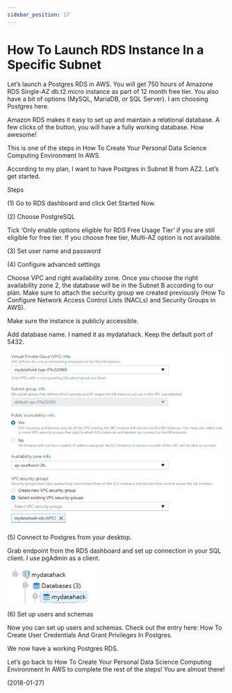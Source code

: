 ```yaml
---
sidebar_position: 17
---
```


# How To Launch RDS Instance In a Specific Subnet

Let’s launch a Postgres RDS in AWS. You will get 750 hours of Amazone RDS Single-AZ db.t2.micro instance as part of 12 month free tier. You also have a bit of options (MySQL, MariaDB, or SQL Server). I am choosing Postgres here.

Amazon RDS makes it easy to set up and maintain a relational database. A few clicks of the button, you will have a fully working database. How awesome!

This is one of the steps in How To Create Your Personal Data Science Computing Environment In AWS.

According to my plan, I want to have Postgres in Subnet B from AZ2. Let’s get started.

Steps

(1) Go to RDS dashboard and click Get Started Now.

(2) Choose PostgreSQL

Tick ‘Only enable options eligible for RDS Free Usage Tier’ if you are still eligible for free tier. If you choose free tier, Multi-AZ option is not available.

(3) Set user name and password

(4) Configure advanced settings

Choose VPC and right availability zone. Once you choose the right availability zone 2, the database will be in the Subnet B according to our plan. Make sure to attach the security group we created previously (How To Configure Network Access Control Lists (NACLs) and Security Groups in AWS).

Make sure the instance is publicly accessible.

Add database name. I named it as mydatahack. Keep the default port of 5432.

![img](img/17/RDS-options-AWS.webp)

(5) Connect to Postgres from your desktop.

Grab endpoint from the RDS dashboard and set up connection in your SQL client. I use pgAdmin as a client.

![img](img/17/mydatahack-rds.webp)

(6) Set up users and schemas

Now you can set up users and schemas. Check out the entry here: How To Create User Credentials And Grant Privileges In Postgres.

We now have a working Postgres RDS.

Let’s go back to How To Create Your Personal Data Science Computing Environment In AWS to complete the rest of the steps! You are almost there!

(2018-01-27)
